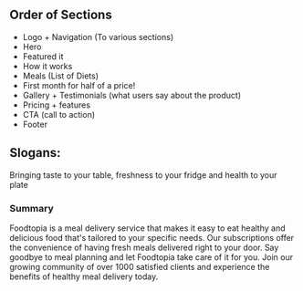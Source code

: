 ## Order of Sections

- Logo + Navigation (To various sections)
- Hero
- Featured it
- How it works
- Meals (List of Diets)
- First month for half of a price!
- Gallery + Testimonials (what users say about the product)
- Pricing + features
- CTA (call to action)
- Footer

## Slogans:

Bringing taste to your table, freshness to your fridge and health to your plate

### Summary

Foodtopia is a meal delivery service that makes it easy to eat healthy and delicious food that's tailored to your specific needs. Our subscriptions offer the convenience of having fresh meals delivered right to your door. Say goodbye to meal planning and let Foodtopia take care of it for you. Join our growing community of over 1000 satisfied clients and experience the benefits of healthy meal delivery today.